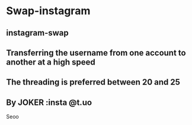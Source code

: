 # Swap-instagram
instagram-swap
-
Transferring the username from one account to another at a high speed
-
The threading is preferred between 20 and 25
-
By JOKER :insta @t.uo
-
Seoo

